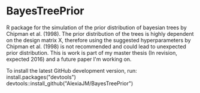 # BayesTreePrior
R package for the simulation of the prior distribution of bayesian trees by Chipman et al. (1998). 
The prior distribution of the trees is highly dependent on the design matrix X, therefore using the suggested hyperparameters 
by Chipman et al. (1998) is not recommended and could lead to unexpected prior distribution.
This is work is part of my master thesis (In revision, expected 2016) and a future paper I'm working on.

To install the latest GitHub development version, run:
install.packages("devtools")
devtools::install_github("AlexiaJM/BayesTreePrior")
